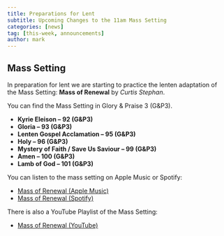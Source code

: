 ```yaml
---
title: Preparations for Lent
subtitle: Upcoming Changes to the 11am Mass Setting
categories: [news]
tag: [this-week, announcements]
author: mark
---
```


## Mass Setting

In preparation for lent we are starting to practice the lenten adaptation of the Mass Setting: **Mass of Renewal** by _Curtis Stephan_.

You can find the Mass Setting in Glory & Praise 3 (G&P3).

- **Kyrie Eleison – 92 (G&P3)**
- **Gloria – 93 (G&P3)**
- **Lenten Gospel Acclamation – 95 (G&P3)**
- **Holy – 96 (G&P3)**
- **Mystery of Faith / Save Us Saviour – 99 (G&P3)**
- **Amen – 100 (G&P3)**
- **Lamb of God – 101 (G&P3)**

You can listen to the mass setting on Apple Music or Spotify:

- [Mass of Renewal \(Apple Music\)](https://music.apple.com/ca/album/choose-christ-2020-mass-of-renewal/1485647315)
- [Mass of Renewal \(Spotify\)](https://open.spotify.com/album/71iw9ntAdzULMMCef7U7V6)

There is also a YouTube Playlist of the Mass Setting:

- [Mass of Renewal \(YouTube\)](https://www.youtube.com/playlist?list=PLfQebkBZFuCuGGmqAnKxDXl0wAEwIIUkO)
